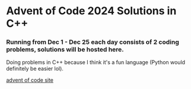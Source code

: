 # Advent of Code 2024 Solutions in C++
### Running from Dec 1 - Dec 25 each day consists of 2 coding problems, solutions will be hosted here.

Doing problems in C++ because I think it's a fun language (Python would definitely be easier lol).

[advent of code site](https://www.adventofcode.com/2024)

